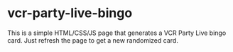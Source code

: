 # vcr-party-live-bingo
This is a simple HTML/CSS/JS page that generates a VCR Party Live bingo card. Just refresh the page to get a new randomized card.
